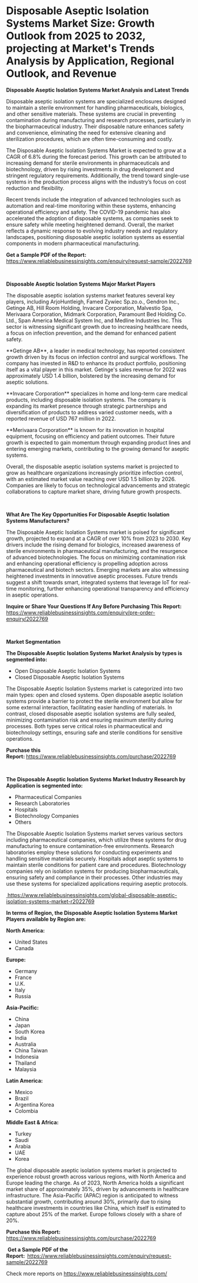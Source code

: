 <p><h1>Disposable Aseptic Isolation Systems Market Size: Growth Outlook from 2025 to 2032, projecting at Market's Trends Analysis by Application, Regional Outlook, and Revenue</h1></p><p><strong>Disposable Aseptic Isolation Systems Market Analysis and Latest Trends</strong></p>
<p><p>Disposable aseptic isolation systems are specialized enclosures designed to maintain a sterile environment for handling pharmaceuticals, biologics, and other sensitive materials. These systems are crucial in preventing contamination during manufacturing and research processes, particularly in the biopharmaceutical industry. Their disposable nature enhances safety and convenience, eliminating the need for extensive cleaning and sterilization procedures, which are often time-consuming and costly.</p><p>The Disposable Aseptic Isolation Systems Market is expected to grow at a CAGR of 6.8% during the forecast period. This growth can be attributed to increasing demand for sterile environments in pharmaceuticals and biotechnology, driven by rising investments in drug development and stringent regulatory requirements. Additionally, the trend toward single-use systems in the production process aligns with the industry’s focus on cost reduction and flexibility.</p><p>Recent trends include the integration of advanced technologies such as automation and real-time monitoring within these systems, enhancing operational efficiency and safety. The COVID-19 pandemic has also accelerated the adoption of disposable systems, as companies seek to ensure safety while meeting heightened demand. Overall, the market reflects a dynamic response to evolving industry needs and regulatory landscapes, positioning disposable aseptic isolation systems as essential components in modern pharmaceutical manufacturing.</p></p>
<p><strong>Get a Sample PDF of the Report:&nbsp;</strong> <a href="https://www.reliablebusinessinsights.com/enquiry/request-sample/2022769?utm_campaign=1789&utm_medium=2&utm_source=Github&utm_content=ia&utm_term=29032025&utm_id=disposable-aseptic-isolation-systems">https://www.reliablebusinessinsights.com/enquiry/request-sample/2022769</a></p>
<p>&nbsp;</p>
<p><strong>Disposable Aseptic Isolation Systems Major Market Players</strong></p>
<p><p>The disposable aseptic isolation systems market features several key players, including ArjoHuntleigh, Famed Zywiec Sp.zo.o., Gendron Inc., Getinge AB, Hill Room Holding, Invacare Corporation, Malvestio Spa, Merivaara Corporation, Midmark Corporation, Paramount Bed Holding Co. Ltd., Span America Medical System Inc, and Medline Industries Inc. This sector is witnessing significant growth due to increasing healthcare needs, a focus on infection prevention, and the demand for enhanced patient safety.</p><p>**Getinge AB**, a leader in medical technology, has reported consistent growth driven by its focus on infection control and surgical workflows. The company has invested in R&D to enhance its product portfolio, positioning itself as a vital player in this market. Getinge's sales revenue for 2022 was approximately USD 1.4 billion, bolstered by the increasing demand for aseptic solutions.</p><p>**Invacare Corporation** specializes in home and long-term care medical products, including disposable isolation systems. The company is expanding its market presence through strategic partnerships and diversification of products to address varied customer needs, with a reported revenue of USD 767 million in 2022.</p><p>**Merivaara Corporation** is known for its innovation in hospital equipment, focusing on efficiency and patient outcomes. Their future growth is expected to gain momentum through expanding product lines and entering emerging markets, contributing to the growing demand for aseptic systems.</p><p>Overall, the disposable aseptic isolation systems market is projected to grow as healthcare organizations increasingly prioritize infection control, with an estimated market value reaching over USD 1.5 billion by 2026. Companies are likely to focus on technological advancements and strategic collaborations to capture market share, driving future growth prospects.</p></p>
<p>&nbsp;</p>
<p><strong>What Are The Key Opportunities For Disposable Aseptic Isolation Systems Manufacturers?</strong></p>
<p><p>The Disposable Aseptic Isolation Systems market is poised for significant growth, projected to expand at a CAGR of over 10% from 2023 to 2030. Key drivers include the rising demand for biologics, increased awareness of sterile environments in pharmaceutical manufacturing, and the resurgence of advanced biotechnologies. The focus on minimizing contamination risk and enhancing operational efficiency is propelling adoption across pharmaceutical and biotech sectors. Emerging markets are also witnessing heightened investments in innovative aseptic processes. Future trends suggest a shift towards smart, integrated systems that leverage IoT for real-time monitoring, further enhancing operational transparency and efficiency in aseptic operations.</p></p>
<p><strong>Inquire or Share Your Questions If Any Before Purchasing This Report:</strong> <a href="https://www.reliablebusinessinsights.com/enquiry/pre-order-enquiry/2022769?utm_campaign=1789&utm_medium=2&utm_source=Github&utm_content=ia&utm_term=29032025&utm_id=disposable-aseptic-isolation-systems">https://www.reliablebusinessinsights.com/enquiry/pre-order-enquiry/2022769</a></p>
<p>&nbsp;</p>
<p><strong>Market Segmentation</strong></p>
<p><strong>The Disposable Aseptic Isolation Systems Market Analysis by types is segmented into:</strong></p>
<p><ul><li>Open Disposable Aseptic Isolation Systems</li><li>Closed Disposable Aseptic Isolation Systems</li></ul></p>
<p><p>The Disposable Aseptic Isolation Systems market is categorized into two main types: open and closed systems. Open disposable aseptic isolation systems provide a barrier to protect the sterile environment but allow for some external interaction, facilitating easier handling of materials. In contrast, closed disposable aseptic isolation systems are fully sealed, minimizing contamination risk and ensuring maximum sterility during processes. Both types serve critical roles in pharmaceutical and biotechnology settings, ensuring safe and sterile conditions for sensitive operations.</p></p>
<p><strong>Purchase this Report:&nbsp;</strong><a href="https://www.reliablebusinessinsights.com/purchase/2022769?utm_campaign=1789&utm_medium=2&utm_source=Github&utm_content=ia&utm_term=29032025&utm_id=disposable-aseptic-isolation-systems">https://www.reliablebusinessinsights.com/purchase/2022769</a></p>
<p>&nbsp;</p>
<p><strong>The Disposable Aseptic Isolation Systems Market Industry Research by Application is segmented into:</strong></p>
<p><ul><li>Pharmaceutical Companies</li><li>Research Laboratories</li><li>Hospitals</li><li>Biotechnology Companies</li><li>Others</li></ul></p>
<p><p>The Disposable Aseptic Isolation Systems market serves various sectors including pharmaceutical companies, which utilize these systems for drug manufacturing to ensure contamination-free environments. Research laboratories employ these solutions for conducting experiments and handling sensitive materials securely. Hospitals adopt aseptic systems to maintain sterile conditions for patient care and procedures. Biotechnology companies rely on isolation systems for producing biopharmaceuticals, ensuring safety and compliance in their processes. Other industries may use these systems for specialized applications requiring aseptic protocols.</p></p>
<p><a href="https://www.reliablebusinessinsights.com/global-disposable-aseptic-isolation-systems-market-r2022769?utm_campaign=1789&utm_medium=2&utm_source=Github&utm_content=ia&utm_term=29032025&utm_id=disposable-aseptic-isolation-systems">&nbsp;https://www.reliablebusinessinsights.com/global-disposable-aseptic-isolation-systems-market-r2022769</a></p>
<p><strong>In terms of Region, the Disposable Aseptic Isolation Systems Market Players available by Region are:</strong></p>
<p>
    <p> <strong> North America: </strong>
        <ul>
            <li>United States</li>
            <li>Canada</li>
        </ul>
        </p> 
    <p> <strong> Europe: </strong>
        <ul>
            <li>Germany</li>
            <li>France</li>
            <li>U.K.</li>
            <li>Italy</li>
            <li>Russia</li>
        </ul>
        </p> 
    <p> <strong> Asia-Pacific: </strong>
        <ul>
            <li>China</li>
            <li>Japan</li>
            <li>South Korea</li>
            <li>India</li>
            <li>Australia</li>
            <li>China Taiwan</li>
            <li>Indonesia</li>
            <li>Thailand</li>
            <li>Malaysia</li>
        </ul>
        </p> 
    <p> <strong> Latin America: </strong>
        <ul>
            <li>Mexico</li>
            <li>Brazil</li>
            <li>Argentina Korea</li>
            <li>Colombia</li>
        </ul>
        </p> 
    <p> <strong> Middle East & Africa: </strong>
        <ul>
            <li>Turkey</li>
            <li>Saudi</li>
            <li>Arabia</li>
            <li>UAE</li>
            <li>Korea</li>
        </ul>
    </p>
    </p>
<p><p>The global disposable aseptic isolation systems market is projected to experience robust growth across various regions, with North America and Europe leading the charge. As of 2023, North America holds a significant market share of approximately 35%, driven by advancements in healthcare infrastructure. The Asia-Pacific (APAC) region is anticipated to witness substantial growth, contributing around 30%, primarily due to rising healthcare investments in countries like China, which itself is estimated to capture about 25% of the market. Europe follows closely with a share of 20%.</p></p>
<p><strong>Purchase this Report: </strong><a href="https://www.reliablebusinessinsights.com/purchase/2022769?utm_campaign=1789&utm_medium=2&utm_source=Github&utm_content=ia&utm_term=29032025&utm_id=disposable-aseptic-isolation-systems">https://www.reliablebusinessinsights.com/purchase/2022769</a></p>
<p>&nbsp;<strong>Get a Sample PDF of the Report:&nbsp;&nbsp;</strong><a href="https://www.reliablebusinessinsights.com/enquiry/request-sample/2022769?utm_campaign=1789&utm_medium=2&utm_source=Github&utm_content=ia&utm_term=29032025&utm_id=disposable-aseptic-isolation-systems">https://www.reliablebusinessinsights.com/enquiry/request-sample/2022769</a></p>
<p><strong></strong></p>
<p>Check more reports on <a href="https://www.reliablebusinessinsights.com/?utm_campaign=1789&utm_medium=2&utm_source=Github&utm_content=ia&utm_term=29032025&utm_id=disposable-aseptic-isolation-systems">https://www.reliablebusinessinsights.com/</a></p>